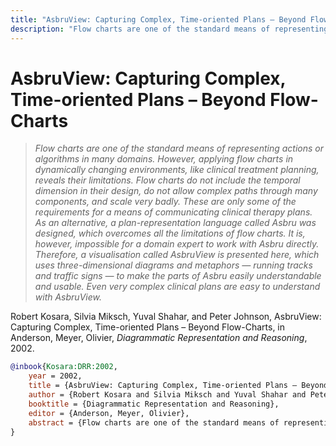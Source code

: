```yaml
---
title: "AsbruView: Capturing Complex, Time-oriented Plans – Beyond Flow-Charts"
description: "Flow charts are one of the standard means of representing actions or algorithms in many domains. However, applying flow charts in dynamically changing environments, like clinical treatment planning, reveals their limitations. Flow charts do not include the temporal dimension in their design, do not allow complex paths through many components, and scale very badly. These are only some of the requirements for a means of communicating clinical therapy plans. As an alternative, a plan-representation language called Asbru was designed, which overcomes all the limitations of flow charts. It is, however, impossible for a domain expert to work with Asbru directly. Therefore, a visualisation called AsbruView is presented here, which uses three-dimensional diagrams and metaphors — running tracks and traffic signs — to make the parts of Asbru easily understandable and usable. Even very complex clinical plans are easy to understand with AsbruView."
---
```


# AsbruView: Capturing Complex, Time-oriented Plans – Beyond Flow-Charts

> _Flow charts are one of the standard means of representing actions or algorithms in many domains. However, applying flow charts in dynamically changing environments, like clinical treatment planning, reveals their limitations. Flow charts do not include the temporal dimension in their design, do not allow complex paths through many components, and scale very badly. These are only some of the requirements for a means of communicating clinical therapy plans. As an alternative, a plan-representation language called Asbru was designed, which overcomes all the limitations of flow charts. It is, however, impossible for a domain expert to work with Asbru directly. Therefore, a visualisation called AsbruView is presented here, which uses three-dimensional diagrams and metaphors — running tracks and traffic signs — to make the parts of Asbru easily understandable and usable. Even very complex clinical plans are easy to understand with AsbruView._

Robert Kosara, Silvia Miksch, Yuval Shahar, and Peter Johnson, AsbruView: Capturing Complex, Time-oriented Plans – Beyond Flow-Charts, in Anderson, Meyer, Olivier, _Diagrammatic Representation and Reasoning_, 2002.


```bibtex
@inbook{Kosara:DRR:2002,
	year = 2002,
	title = {AsbruView: Capturing Complex, Time-oriented Plans – Beyond Flow-Charts},
	author = {Robert Kosara and Silvia Miksch and Yuval Shahar and Peter Johnson},
	booktitle = {Diagrammatic Representation and Reasoning},
	editor = {Anderson, Meyer, Olivier},
	abstract = {Flow charts are one of the standard means of representing actions or algorithms in many domains. However, applying flow charts in dynamically changing environments, like clinical treatment planning, reveals their limitations. Flow charts do not include the temporal dimension in their design, do not allow complex paths through many components, and scale very badly. These are only some of the requirements for a means of communicating clinical therapy plans. As an alternative, a plan-representation language called Asbru was designed, which overcomes all the limitations of flow charts. It is, however, impossible for a domain expert to work with Asbru directly. Therefore, a visualisation called AsbruView is presented here, which uses three-dimensional diagrams and metaphors — running tracks and traffic signs — to make the parts of Asbru easily understandable and usable. Even very complex clinical plans are easy to understand with AsbruView.},
}
```

